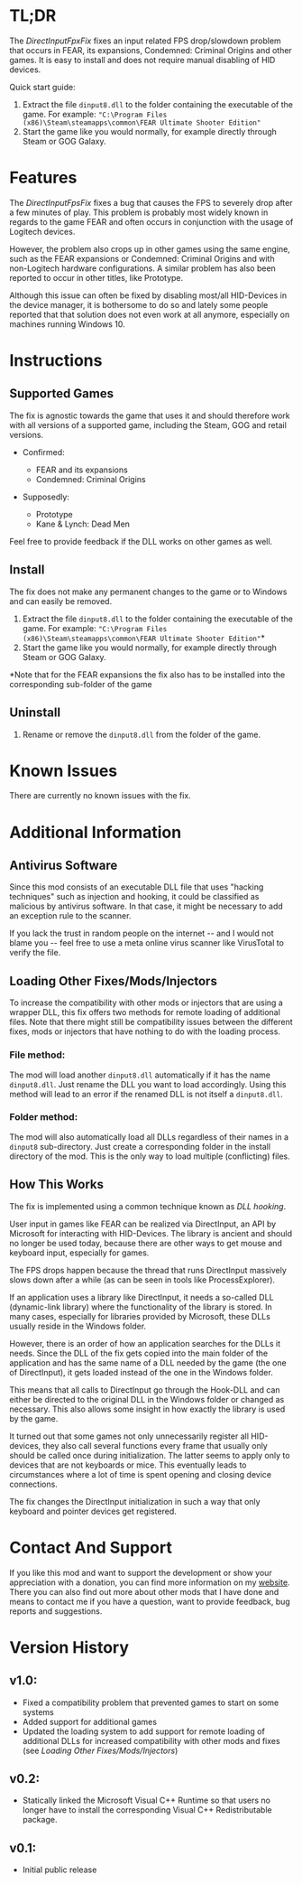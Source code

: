 # TL;DR

The *DirectInputFpxFix* fixes an input related FPS drop/slowdown problem that occurs in FEAR, its expansions, Condemned: Criminal Origins and other games. It is easy to install and does not require manual disabling of HID devices.

Quick start guide:

1. Extract the file `dinput8.dll` to the folder containing the executable of the game. For example: `"C:\Program Files (x86)\Steam\steamapps\common\FEAR Ultimate Shooter Edition"`
2. Start the game like you would normally, for example directly through Steam or GOG Galaxy.

# Features 

The *DirectInputFpsFix* fixes a bug that causes the FPS to severely drop after a few minutes of play. This problem is probably most widely known in regards to the game FEAR and often occurs in conjunction with the usage of Logitech devices.

However, the problem also crops up in other games using the same engine, such as the FEAR expansions or Condemned: Criminal Origins and with non-Logitech hardware configurations. A similar problem has also been reported to occur in other titles, like Prototype. 

Although this issue can often be fixed by disabling most/all HID-Devices in the device manager, it is bothersome to do so and lately some people reported that that solution does not even work at all anymore, especially on machines running Windows 10.

# Instructions

## Supported Games

The fix is agnostic towards the game that uses it and should therefore work with all versions of a supported game, including the Steam, GOG and retail versions.

* Confirmed:
    + FEAR and its expansions
    + Condemned: Criminal Origins
 
* Supposedly:
    + Prototype
    + Kane & Lynch: Dead Men

Feel free to provide feedback if the DLL works on other games as well.

## Install

The fix does not make any permanent changes to the game or to Windows and can easily be removed.

1. Extract the file `dinput8.dll` to the folder containing the executable of the game. For example: `"C:\Program Files (x86)\Steam\steamapps\common\FEAR Ultimate Shooter Edition"`*
2. Start the game like you would normally, for example directly through Steam or GOG Galaxy.

*Note that for the FEAR expansions the fix also has to be installed into the corresponding sub-folder of the game

## Uninstall

1. Rename or remove the `dinput8.dll` from the folder of the game.

# Known Issues

There are currently no known issues with the fix.

# Additional Information

## Antivirus Software

Since this mod consists of an executable DLL file that uses "hacking techniques" such as injection and hooking, it could be classified as malicious by antivirus software. In that case, it might be necessary to add an exception rule to the scanner.

If you lack the trust in random people on the internet -- and I would not blame you -- feel free to use a meta online virus scanner like VirusTotal to verify the file.

## Loading Other Fixes/Mods/Injectors

To increase the compatibility with other mods or injectors that are using a wrapper DLL, this fix offers two methods for remote loading of additional files. Note that there might still be compatibility issues between the different fixes, mods or injectors that have nothing to do with the loading process.

### File method:

The mod will load another `dinput8.dll` automatically if it has the name `dinput8.dll`. Just rename the DLL you want to load accordingly. Using this method will lead to an error if the renamed DLL is not itself a `dinput8.dll`.

### Folder method:

The mod will also automatically load all DLLs regardless of their names in a `dinput8` sub-directory. Just create a corresponding folder in the install directory of the mod. This is the only way to load multiple (conflicting) files.

## How This Works

The fix is implemented using a common technique known as *DLL hooking*.

User input in games like FEAR can be realized via DirectInput, an API by Microsoft for interacting with HID-Devices. The library is ancient and should no longer be used today, because there are other ways to get mouse and keyboard input, especially for games.

The FPS drops happen because the thread that runs DirectInput massively slows down after a while (as can be seen in tools like ProcessExplorer).

If an application uses a library like DirectInput, it needs a so-called DLL (dynamic-link library) where the functionality of the library is stored. In many cases, especially for libraries provided by Microsoft, these DLLs usually reside in the Windows folder.  

However, there is an order of how an application searches for the DLLs it needs. Since the DLL of the fix gets copied into the main folder of the application and has the same name of a DLL needed by the game (the one of DirectInput), it gets loaded instead of the one in the Windows folder.

This means that all calls to DirectInput go through the Hook-DLL and can either be directed to the original DLL in the Windows folder or changed as necessary. This also allows some insight in how exactly the library is used by the game.

It turned out that some games not only unnecessarily register all HID-devices, they also call several functions every frame that usually only should be called once during initialization. The latter seems to apply only to devices that are not keyboards or mice. This eventually leads to circumstances where a lot of time is spent opening and closing device connections.

The fix changes the DirectInput initialization in such a way that only keyboard and pointer devices get registered.

# Contact And Support

If you like this mod and want to support the development or show your appreciation with a donation, you can find more information on my [website](https://methanhydrat.wordpress.com/). There you can also find out more about other mods that I have done and means to contact me if you have a question, want to provide feedback, bug reports and suggestions.

# Version History

## v1.0:
* Fixed a compatibility problem that prevented games to start on some systems
* Added support for additional games
* Updated the loading system to add support for remote loading of additional DLLs for increased compatibility with other mods and fixes (see *Loading Other Fixes/Mods/Injectors*)

## v0.2:
* Statically linked the Microsoft Visual C++ Runtime so that users no longer have to install the corresponding Visual C++ Redistributable package.

## v0.1:
* Initial public release
